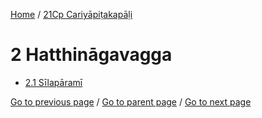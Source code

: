 
[Home](/) / [21Cp Cariyāpiṭakapāḷi](/tipitaka/21Cp.md)

# 2 Hatthināgavagga

* [2.1 Sīlapāramī](/tipitaka/21Cp/2/2.1.md)

[Go to previous page](/tipitaka/21Cp/1/1.1/1.1.10.md) / [Go to parent page](/tipitaka/21Cp/0.md) / [Go to next page](/tipitaka/21Cp/2/2.1.md)


